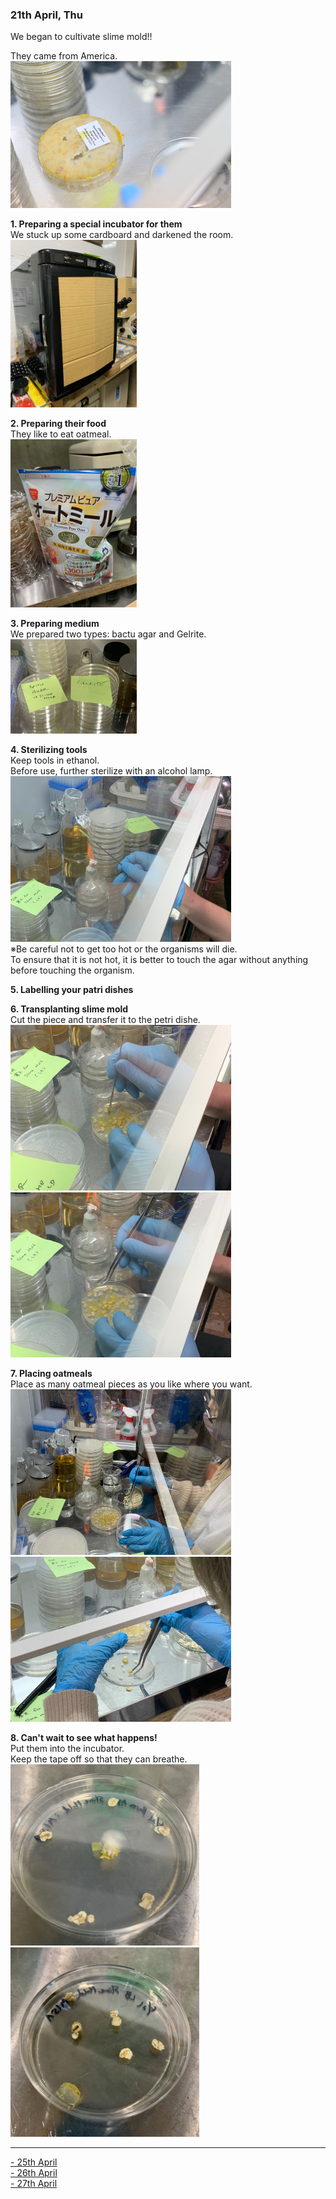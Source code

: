 ### 21th April, Thu

We began to cultivate slime mold!!

They came from America.<br>
<img width="70%" alt="img" src="images/1.jpeg">

**1. Preparing a special incubator for them**<br>
We stuck up some cardboard and darkened the room.<br>
<img width="40%" alt="img" src="images/IMG_4055.jpeg">

**2. Preparing their food**<br>
They like to eat oatmeal.<br>
<img width="40%" alt="img" src="images/IMG_4065.jpeg">

**3. Preparing medium**<br>
We prepared two types: bactu agar and Gelrite.
<img width="40%" alt="img" src="images/2.jpeg">

**4. Sterilizing tools**<br>
Keep tools in ethanol.<br>
Before use, further sterilize with an alcohol lamp.<br>
<img width="70%" alt="img" src="images/IMG_4061.jpeg"><br>
※Be careful not to get too hot or the organisms will die.<br>
To ensure that it is not hot, it is better to touch the agar without anything before touching the organism.

**5. Labelling your patri dishes**<br>

**6. Transplanting slime mold**<br>
Cut the piece and transfer it to the petri dishe.<br>
<img width="70%" alt="img" src="images/IMG_4062.jpeg">
<img width="70%" alt="img" src="images/IMG_4063.jpeg">

**7. Placing oatmeals**<br>
Place as many oatmeal pieces as you like where you want.<br>
<img width="70%" alt="img" src="images/IMG_4073.jpeg">
<img width="70%" alt="img" src="images/IMG_4074.jpeg">

**8. Can't wait to see what happens!**<br>
Put them into the incubator.<br>
Keep the tape off so that they can breathe.<br>
<img width="60%" alt="img" src="images/IMG_4075.jpeg">
<img width="60%" alt="img" src="images/IMG_4078.jpeg">

***

[- 25th April](0425/index.md)<br>
[- 26th April](0426/index.md)<br>
[- 27th April](0427/index.md)